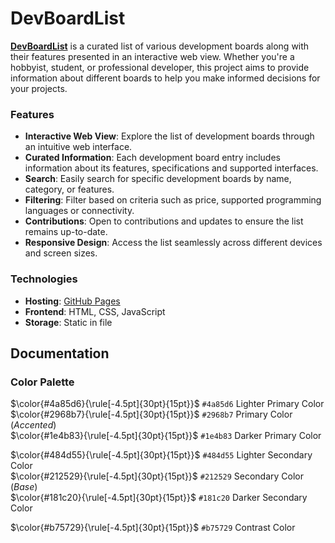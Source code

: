 # DevBoardList

[**DevBoardList**](https://frederikwolter.github.io/DevBoardList/) is a curated list of various development boards along with their features presented in an interactive web view. Whether you're a hobbyist, student, or professional developer, this project aims to provide information about different boards to help you make informed decisions for your projects.

### Features
- **Interactive Web View**: Explore the list of development boards through an intuitive web interface.
- **Curated Information**: Each development board entry includes information about its features, specifications and supported interfaces.
- **Search**: Easily search for specific development boards by name, category, or features.
- **Filtering**: Filter based on criteria such as price, supported programming languages or connectivity.
- **Contributions**: Open to contributions and updates to ensure the list remains up-to-date.
- **Responsive Design**: Access the list seamlessly across different devices and screen sizes.

### Technologies
- **Hosting**: [GitHub Pages](https://pages.github.com/)
- **Frontend**: HTML, CSS, JavaScript
- **Storage**: Static in file


## Documentation


### Color Palette

$\color{#4a85d6}{\rule[-4.5pt]{30pt}{15pt}}$ `#4a85d6` Lighter Primary Color\
$\color{#2968b7}{\rule[-4.5pt]{30pt}{15pt}}$ `#2968b7` Primary Color (*Accented*)\
$\color{#1e4b83}{\rule[-4.5pt]{30pt}{15pt}}$ `#1e4b83` Darker Primary Color 

$\color{#484d55}{\rule[-4.5pt]{30pt}{15pt}}$ `#484d55` Lighter Secondary Color\
$\color{#212529}{\rule[-4.5pt]{30pt}{15pt}}$ `#212529` Secondary Color (*Base*)\
$\color{#181c20}{\rule[-4.5pt]{30pt}{15pt}}$ `#181c20` Darker Secondary Color

$\color{#b75729}{\rule[-4.5pt]{30pt}{15pt}}$ `#b75729` Contrast Color

